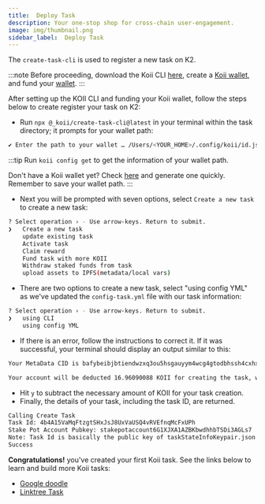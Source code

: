 ```yaml
---
title:  Deploy Task
description: Your one-stop shop for cross-chain user-engagement.
image: img/thumbnail.png
sidebar_label:  Deploy Task
---
```


The `create-task-cli` is used to register a new task on K2.

:::note
Before proceeding, download the Koii CLI [here](/quickstart/command-line-tool/koii-cli/install-cli), create a [Koii wallet](/quickstart/command-line-tool/koii-cli/create-wallet), and fund your [wallet](/quickstart/command-line-tool/koii-cli/send-and-receive-tokens).
:::

After setting up the KOII CLI and funding your Koii wallet, follow the steps below to create register your task on K2:

- Run `npx @_koii/create-task-cli@latest` in your terminal within the task directory; it prompts for your wallet path:

```bash
✔ Enter the path to your wallet … /Users/<YOUR_HOME>/.config/koii/id.json
```

:::tip
Run `koii config get` to get the information of your wallet path.

Don't have a Koii wallet yet? Check [here](/quickstart/command-line-tool/koii-cli/create-wallet) and generate one quickly. Remember to save your wallet path.
:::

- Next you will be prompted with seven options, select `Create a new task` to create a new task:
```bash
? Select operation › - Use arrow-keys. Return to submit.
❯   Create a new task
    update existing task
    Activate task
    Claim reward
    Fund task with more KOII
    Withdraw staked funds from task
    upload assets to IPFS(metadata/local vars)
```
- There are two options to create a new task, select "using config YML" as we've updated the `config-task.yml` file with our task information:

```bash
? Select operation › - Use arrow-keys. Return to submit.
❯   using CLI
    using config YML
```
- If there is an error, follow the instructions to correct it. If it was successful, your terminal should display an output similar to this:

```bash
Your MetaData CID is bafybeibjbtiendwzxq3ou5hsgauyym4wcg4gtodbhssh4cxhxdipqibrrm/metadata.json

Your account will be deducted 16.96090088 KOII for creating the task, which includes the rent exemption(6.96090088 KOII) and bounty amount fees (10 KOII) ›
```
- Hit `y` to subtract the necessary amount of KOII for your task creation.
- Finally, the details of your task, including the task ID, are returned.

```bash
Calling Create Task
Task Id: 4b4A15VaMqFtzgtSHxJsJ8UxVaUSQ4vRVEfnqMcFxUPh
Stake Pot Account Pubkey: stakepotaccount6G1XJXA1AZBKbwdhhbTSDi3AGLs7
Note: Task Id is basically the public key of taskStateInfoKeypair.json
Success
```
**Congratulations!** you've created your first Koii task. See the links below to learn and build more Koii tasks:

- [Google doodle](/develop/task-tutorials/google-doodle-task/)
- [Linktree Task](/develop/task-tutorials/linktree-task/intro)